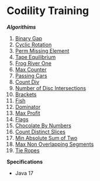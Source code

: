 # Codility Training

**_Algorithims_**

1. [Binary Gap](https://github.com/brunomilitzer/Codility/blob/master/src/main/java/com/brunomilitzer/codility/lesson1/binarygap.md)
2. [Cyclic Rotation](https://github.com/brunomilitzer/Codility/blob/master/src/main/java/com/brunomilitzer/codility/lesson2/cyclicrotation.md)
3. [Perm Missing Element](https://github.com/brunomilitzer/Codility/blob/master/src/main/java/com/brunomilitzer/codility/lesson3/permmissingelem.md)
4. [Tape Equilibrium](https://github.com/brunomilitzer/Codility/blob/master/src/main/java/com/brunomilitzer/codility/lesson3/tapeequilibrium.md)
5. [Frog River One](https://github.com/brunomilitzer/Codility/blob/master/src/main/java/com/brunomilitzer/codility/lesson4/maxcounter.md)
6. [Max Counter](https://github.com/brunomilitzer/Codility/blob/master/src/main/java/com/brunomilitzer/codility/lesson4/maxcounter.md)
7. [Passing Cars](https://github.com/brunomilitzer/Codility/blob/master/src/main/java/com/brunomilitzer/codility/lesson5/passingcars.md)
8. [Count Div](https://github.com/brunomilitzer/Codility/blob/master/src/main/java/com/brunomilitzer/codility/lesson5/countdiv.md)
9. [Number of Disc Intersections](https://github.com/brunomilitzer/Codility/blob/master/src/main/java/com/brunomilitzer/codility/lesson6/numberofdiscintersections.md)
10. [Brackets](https://github.com/brunomilitzer/Codility/blob/master/src/main/java/com/brunomilitzer/codility/lesson7/brackets.md)
11. [Fish](https://github.com/brunomilitzer/Codility/blob/master/src/main/java/com/brunomilitzer/codility/lesson7/fish.md)
12. [Dominator](https://github.com/brunomilitzer/Codility/blob/master/src/main/java/com/brunomilitzer/codility/lesson8/dominator.md)
13. [Max Profit](https://github.com/brunomilitzer/Codility/blob/master/src/main/java/com/brunomilitzer/codility/lesson9/maxprofit.md)
14. [Flags](https://github.com/brunomilitzer/Codility/blob/master/src/main/java/com/brunomilitzer/codility/lesson10/flags.md)
15. [Chocolate By Numbers](https://github.com/brunomilitzer/Codility/blob/master/src/main/java/com/brunomilitzer/codility/lesson12/chocolatebynumbers.md)
16. [Count Distinct Slices](https://github.com/brunomilitzer/Codility/blob/master/src/main/java/com/brunomilitzer/codility/lesson15/countdistinctslices.md)
17. [Min Absolute Sum of Two](https://github.com/brunomilitzer/Codility/blob/master/src/main/java/com/brunomilitzer/codility/lesson15/minabssumoftwo.md)
18. [Max Non Overlapping Segments](https://github.com/brunomilitzer/Codility/blob/master/src/main/java/com/brunomilitzer/codility/lesson16/maxnonoverlappingsegments.md)
19. [Tie Ropes](https://github.com/brunomilitzer/Codility/blob/master/src/main/java/com/brunomilitzer/codility/lesson16/tieropes.md)

**Specifications**

* Java 17